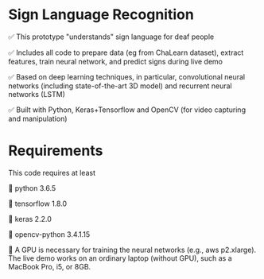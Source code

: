 # Sign Language Recognition

✅ This prototype "understands" sign language for deaf people

✅ Includes all code to prepare data (eg from ChaLearn dataset), extract features, train neural network, and predict signs during live demo

✅ Based on deep learning techniques, in particular, convolutional neural networks (including state-of-the-art 3D model) and recurrent neural networks (LSTM)

✅ Built with Python, Keras+Tensorflow and OpenCV (for video capturing and manipulation)

# Requirements
This code requires at least

🚀 python 3.6.5

🚀 tensorflow 1.8.0

🚀 keras 2.2.0

🚀 opencv-python 3.4.1.15

🚀 A GPU is necessary for training the neural networks (e.g., aws p2.xlarge). The live demo works on an ordinary laptop (without GPU), such as a MacBook Pro, i5, or 8GB.
